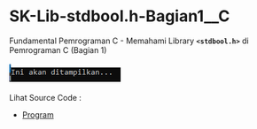 # SK-Lib-stdbool.h-Bagian1__C
Fundamental Pemrograman C - Memahami Library <code><b>&lt;stdbool.h></b></code> di Pemrograman C (Bagian 1)<br><br>
<img src="https://github.com/RizkyKhapidsyah/SK-Lib-stdbool.h-Bagian1__C/blob/master/SK-Lib-stdbool.h-Bagian1__C/result/001.PNG"><br><br>
Lihat Source Code : <br>
- <a href="https://github.com/RizkyKhapidsyah/SK-Lib-stdbool.h-Bagian1__C/blob/master/SK-Lib-stdbool.h-Bagian1__C/Source.c">Program</a>
